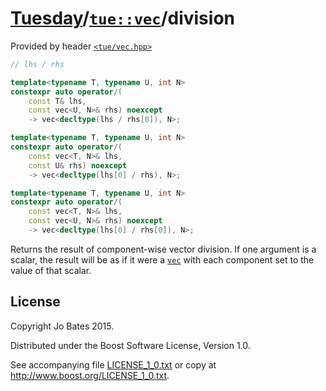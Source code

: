 [Tuesday](../../../README.md)/[`tue::vec`](../../headers/vec.md)/division
=========================================================================
Provided by header [`<tue/vec.hpp>`](../../headers/vec.md)

```c++
// lhs / rhs

template<typename T, typename U, int N>
constexpr auto operator/(
    const T& lhs,
    const vec<U, N>& rhs) noexcept
    -> vec<decltype(lhs / rhs[0]), N>;

template<typename T, typename U, int N>
constexpr auto operator/(
    const vec<T, N>& lhs,
    const U& rhs) noexcept
    -> vec<decltype(lhs[0] / rhs), N>;

template<typename T, typename U, int N>
constexpr auto operator/(
    const vec<T, N>& lhs,
    const vec<U, N>& rhs) noexcept
    -> vec<decltype(lhs[0] / rhs[0]), N>;
```

Returns the result of component-wise vector division. If one argument is a
scalar, the result will be as if it were a [`vec`](../../headers/vec.md) with
each component set to the value of that scalar.

License
-------
Copyright Jo Bates 2015.

Distributed under the Boost Software License, Version 1.0.

See accompanying file [LICENSE_1_0.txt](../../../LICENSE_1_0.txt) or copy at
http://www.boost.org/LICENSE_1_0.txt.
